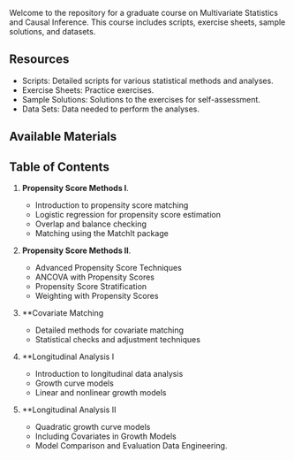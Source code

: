 Welcome to the repository for a graduate course on Multivariate Statistics and Causal Inference. This course includes scripts, exercise sheets, sample solutions, and datasets. 

## Resources

- Scripts: Detailed scripts for various statistical methods and analyses.
- Exercise Sheets: Practice exercises.
- Sample Solutions: Solutions to the exercises for self-assessment.
- Data Sets: Data needed to perform the analyses.

## Available Materials

## Table of Contents 

1. **Propensity Score Methods I**.
   - Introduction to propensity score matching
   - Logistic regression for propensity score estimation
   - Overlap and balance checking
   - Matching using the MatchIt package

2. **Propensity Score Methods II**.
   - Advanced Propensity Score Techniques
   - ANCOVA with Propensity Scores
   - Propensity Score Stratification
   - Weighting with Propensity Scores

3. **Covariate Matching
   - Detailed methods for covariate matching
   - Statistical checks and adjustment techniques

4. **Longitudinal Analysis I
   - Introduction to longitudinal data analysis
   - Growth curve models
   - Linear and nonlinear growth models

5. **Longitudinal Analysis II
   - Quadratic growth curve models
   - Including Covariates in Growth Models
   - Model Comparison and Evaluation Data Engineering.
